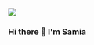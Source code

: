 <img src='https://github.com/samiaab1990/samiaab1990/blob/76e59f64130d1cd19c60a51e0e4f06394c5fc491/samia_b_header.png'>

### Hi there 👋 I'm Samia 
<!--
**samiaab1990/samiaab1990** is a ✨ _special_ ✨ repository because its `README.md` (this file) appears on your GitHub profile.

Here are some ideas to get you started:

- 🔭 I’m currently working on ...
- 🌱 I’m currently learning ...
- 👯 I’m looking to collaborate on ...
- 🤔 I’m looking for help with ...
- 💬 Ask me about ...
- 📫 How to reach me: ...
- 😄 Pronouns: ...
- ⚡ Fun fact: ...
-->
